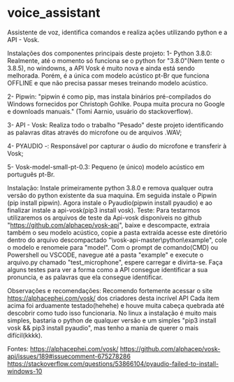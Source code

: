 # voice_assistant
Assistente de voz, identifica comandos e realiza ações utilizando python e a API - Vosk.

Instalações dos componentes principais deste projeto:
1- Python 3.8.0: Realmente, até o momento só funciona se o python for "3.8.0"(Nem tente o 3.8.5), no windowns, a API Vosk é muito nova e ainda está sendo melhorada. Porém, é a única com modelo acústico pt-Br que funciona OFFLINE e que não precisa passar meses treinando modelo acústico.

2- Pipwin: "pipwin é como pip, mas instala binários pré-compilados do Windows fornecidos por Christoph Gohlke. Poupa muita procura no Google e downloads manuais." (Tomi Aarnio, usuário do stackoverflow).

3- API - Vosk: Realiza todo o trabalho "Pesado" deste projeto identificando as palavras ditas através do microfone ou de arquivos .WAV;

4- PYAUDIO -: Responsável por capturar o áudio do microfone e transferir à Vosk;

5- Vosk-model-small-pt-0.3: Pequeno (e único) modelo acústico em português pt-Br.

Instalação:
Instale primeiramente python 3.8.0 e remova qualquer outra versão do python existente da sua maquina. Em seguida instale o Pipwin (pip install pipwin). Agora instale o Pyaudio(pipwin install pyaudio) e ao finalizar instale a api-vosk(pip3 install vosk).
Teste:
Para testarmos utilizaremos os arquivos de teste da Api-vosk disponíveis no github "https://github.com/alphacep/vosk-api", baixe e descompacte, extraia também o seu modelo acústico, copie a pasta extraída acesse este diretório dentro do arquivo descompactado "\vosk-api-master\python\example", cole o modelo e renomeie para "model". Com o prompt de comando(CMD) ou Powershell ou VSCODE, navegue até a pasta "example" e execute o arquivo.py chamado "test_microphone", espere carregar e divirta-se. Faça alguns testes para ver a forma como a API consegue identificar a sua pronuncia, e as palavras que ela consegue identificar.

Observações e recomendações:
Recomendo fortemente acessar o site https://alphacephei.com/vosk/ dos criadores desta incrível API Cada item acima foi arduamente testado(hehehe) e houve muita cabeça quebrada até descobrir como tudo isso funcionaria. No linux a instalação é muito mais simples, bastaria o python de qualquer versão e um simples "pip3 install vosk && pip3 install pyaudio", mas tenho a mania de querer o mais difícil(kkkk).

Fontes:
https://alphacephei.com/vosk/ https://github.com/alphacep/vosk-api/issues/189#issuecomment-675278286 https://stackoverflow.com/questions/53866104/pyaudio-failed-to-install-windows-10
